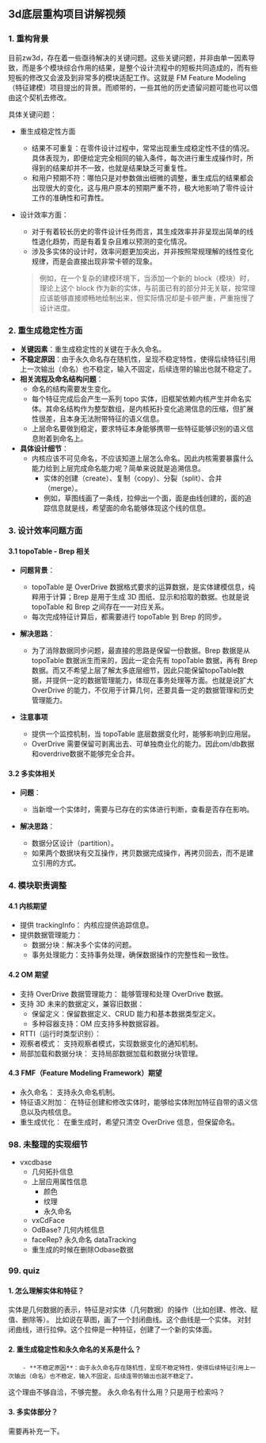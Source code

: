 ## 3d底层重构项目讲解视频

### 1. 重构背景

目前zw3d，存在着一些亟待解决的关键问题。这些关键问题，并非由单一因素导致，而是多个模块综合作用的结果，是整个设计流程中的短板共同造成的，而有些短板的修改又会波及到非常多的模块适配工作。这就是 FM Feature Modeling（特征建模）项目提出的背景。而顺带的，一些其他的历史遗留问题可能也可以借由这个契机去修改。

具体关键问题：
* 重生成稳定性方面
    * 结果不可重复：在零件设计过程中，常常出现重生成稳定性不佳的情况。具体表现为，即便给定完全相同的输入条件，每次进行重生成操作时，所得到的结果却并不一致，也就是结果缺乏可重复性。
    * 和用户预期不符：哪怕只是对参数做出细微的调整，重生成后的结果都会出现很大的变化，这与用户原本的预期严重不符，极大地影响了零件设计工作的准确性和可靠性。

* 设计效率方面：
    * 对于有着较长历史的零件设计任务而言，其生成效率并非呈现出简单的线性退化趋势，而是有着复杂且难以预测的变化情况。
    * 涉及多实体的设计时，效率问题更加突出，并非按照常规理解的线性变化规律，而是会直接出现非常卡顿的现象。
    > 例如，在一个复杂的建模环境下，当添加一个新的 block（模块）时，理论上这个 block 作为新的实体，与前面已有的部分并无关联，按常理应该能够直接顺畅地绘制出来，但实际情况却是卡顿严重，严重拖慢了设计进度。


### 2. 重生成稳定性方面
- **关键因素**：重生成稳定性的关键在于永久命名。
- **不稳定原因**：由于永久命名存在随机性，呈现不稳定特性，使得后续特征引用上一次输出（命名）也不稳定，输入不固定，后续连带的输出也就不稳定了。
- **相关流程及命名结构问题**：
  - 命名的结构需要发生变化。
  - 每个特征完成后会产生一系列 topo 实体，旧框架依赖内核产生并命名实体。其命名结构作为整型数组，是内核拓扑变化追溯信息的压缩，但扩展性很差，且本身无法附带特征的语义信息。
  - 上层命名要做到稳定，要求特征本身能够携带一些特征能够识别的语义信息附着到命名上。
- **具体设计细节**：
  - 内核应该不可见命名，不应该知道上层怎么命名。因此内核需要暴露什么能力给到上层完成命名能力呢？简单来说就是追溯信息。
      - 实体的创建（create）、复制（copy）、分裂（split）、合并（merge）。
      - 例如，草图线画了一条线，拉伸出一个面，面是由线创建的，面的追踪信息就是线，希望面的命名能够体现这个线的信息。

### 3. 设计效率问题方面

#### 3.1 topoTable - Brep 相关

- **问题背景**：
  - topoTable 是 OverDrive 数据格式要求的运算数据，是实体建模信息，纯粹用于计算；Brep 是用于生成 3D 图纸、显示和拾取的数据。也就是说topoTable 和 Brep 之间存在一一对应关系。
  - 每次完成特征计算后，都需要进行 topoTable 到 Brep 的同步。

- **解决思路**：
  - 为了消除数据同步问题，最直接的思路是保留一份数据。Brep 数据是从 topoTable 数据派生而来的，因此一定会先有 topoTable 数据，再有 Brep 数据。而又不希望上层了解太多底层细节，因此只能保留topoTable数据，并提供一定的数据管理能力，体现在事务处理等方面。也就是说扩大 OverDrive 的能力，不仅用于计算几何，还要具备一定的数据管理和历史管理能力。

- **注意事项**
  - 提供一个监控机制，当 topoTable 底层数据变化时，能够影响到应用层。
  - OverDrive 需要保留可剥离出去、可单独商业化的能力。因此om/db数据和overdrive数据不能够完全合并。

#### 3.2 多实体相关

- **问题**：
  - 当新增一个实体时，需要与已存在的实体进行判断，查看是否存在影响。

- **解决思路**：
  - 数据分区设计（partition）。
  - 如果两个数据块有交互操作，拷贝数据完成操作，再拷贝回去，而不是建立引用的方式。


### 4. 模块职责调整

#### 4.1 内核期望

- 提供 trackingInfo：
    内核应提供追踪信息。
- 提供数据管理能力：
  - 数据分块：解决多个实体的问题。
  - 事务处理能力：支持事务处理，确保数据操作的完整性和一致性。

#### 4.2 OM 期望

- 支持 OverDrive 数据管理能力：
    能够管理和处理 OverDrive 数据。
- 支持 3D 未来的数据定义，兼容旧数据：
  - 保留定义：保留数据定义、CRUD 能力和基本数据类型定义。
  - 多种容器支持：OM 应支持多种数据容器。
- RTTI（运行时类型识别）：
- 观察者模式：
    支持观察者模式，实现数据变化的通知机制。
- 局部加载和数据分块：
    支持局部数据加载和数据分块管理。

#### 4.3 FMF（Feature Modeling Framework）期望
- 永久命名：
    支持永久命名机制。
- 特征语义附加：
    在特征创建和修改实体时，能够给实体附加特征自带的语义信息以及内核信息。
- 重生成优化：
    在重生成时，希望只清空 OverDrive 信息，但保留命名。

### 98. 未整理的实现细节
* vxcdbase
    * 几何拓扑信息
    * 上层应用属性信息
        * 颜色
        * 纹理
        * 永久命名
    * vxCdFace
    * OdBase?
        几何内核信息
    * faceRep?
        永久命名
        dataTracking
    * 重生成的时候在删除Odbase数据


### 99. quiz

#### 1. 怎么理解实体和特征？
实体是几何数据的表示，特征是对实体（几何数据）的操作（比如创建、修改、赋值、删除等）。
比如说在草图，画了一个封闭曲线。这个曲线是一个实体。
对封闭曲线，进行拉伸。这个拉伸是一种特征，创建了一个新的实体面。

#### 2. 重生成稳定性和永久命名的关系是什么？
```
    - **不稳定原因**：由于永久命名存在随机性，呈现不稳定特性，使得后续特征引用上一次输出（命名）也不稳定，输入不固定，后续连带的输出也就不稳定了。
```
这个理由不够自洽，不够完整。
永久命名有什么用？只是用于检索吗？

#### 3. 多实体部分？
需要再补充一下。